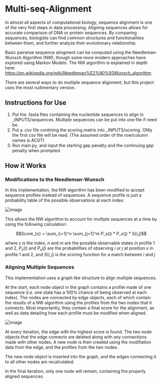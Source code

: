 # Multi-seq-Alignment

In almost all aspects of computational biology, sequence alignment is one of the very first steps in data processing. Aligning sequences allows for accurate comparison of DNA or protein sequences. By comparing sequences, biologists can find common structures and functionalities between them, and further analyze their evolutionary relationship.

Basic pairwise sequence alingment can be computed using the Needleman-Wunsch Algorithm (NW), though some more modern approaches have explored using Markov Models. The NW algorithm is explained in depth here: https://en.wikipedia.org/wiki/Needleman%E2%80%93Wunsch_algorithm

There are several ways to do multiple sequence alignment, but this project uses the most rudimentary version. 

## Instructions for Use
1. Put the .fasta files containing the nucleotide sequences to align in _INPUTS/sequences. Multiple sequences can be put into one file if need be.
2. Put a .csv file contining the scoring matrix into _INPUTS/scoring. ONly the first csv file will be read. (The assumed order of the row/column names is ACGT) 
4. Run main.py, and input the starting gap penalty and the continuing gap penalty when prompted. 

## How it Works

### Modifications to the Needleman-Wunsch
In this implementation, the NW algorithm has been modified to accept sequence profiles instead of sequences. A sequence profile is just a probability table of the possible observations at each index:

![image](https://github.com/notreallyryan/Multi-seq-Alignment/assets/96549151/aa349cce-ba2f-41e8-bc88-f317ac0570b3)

This allows the NW algorithm to account for multiple sequences at a time by using the following calculation:

$$Score_{x} = \sum_{i=1}^n \sum_{j=1}^m P_x(i) * P_x(j) * S(i,j)$$

where $x$ is the index, $n$ and $m$ are the possible observable states in profile 1 and 2, $P_x(i)$ and $P_x(j)$ are the probabilities of observing $i$ or $j$ at position x in profile 1 and 2, and $S(i,j)$ is the scoring function for a match between $i$ and $j$

### Aligning Multiple Sequences
This implementation uses a graph like structure to align multiple sequences.

At the start, each node object in the graph contains a profile made of one sequence (i.e. one state has a 100% chance of being observed at each index).
The nodes are connected by edge objects, each of which contain the results of a NW algorithm using the profiles from the two nodes that it connects. Most importantly, they contain a final score for the alignment, as well as data detailing how each profile must be modified when aligned. 

![image](https://github.com/notreallyryan/Multi-seq-Alignment/assets/96549151/5b0557b4-00b8-4aa6-b6e9-2fb98608ba64)

At every iteration, the edge with the highest score is found. The two node objects that the edge connects are deleted along with any connections made with other nodes. A new node is then created using the modifiation data from the edge, and the profiles from the two nodes. 

The new node object is inserted into the graph, and the edges connecting it to all other nodes are recalculated.

In the final iteration, only one node will remain, containing the properly aligned sequences. 
